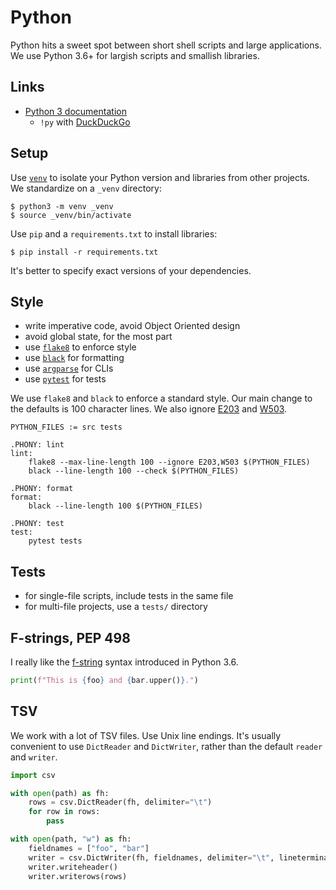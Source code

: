 # Python

Python hits a sweet spot between short shell scripts and large applications.
We use Python 3.6+ for largish scripts and smallish libraries.

## Links

- [Python 3 documentation](https://docs.python.org/3/)
    - `!py` with [DuckDuckGo](https://duckduckgo.com)

## Setup

Use [`venv`](https://docs.python.org/3/library/venv.html?highlight=venv#module-venv)
to isolate your Python version and libraries from other projects.
We standardize on a `_venv` directory:

```shell
$ python3 -m venv _venv
$ source _venv/bin/activate
```

Use `pip` and a `requirements.txt` to install libraries:

```shell
$ pip install -r requirements.txt
```

It's better to specify exact versions of your dependencies.

## Style

- write imperative code, avoid Object Oriented design
- avoid global state, for the most part
- use [`flake8`](https://pypi.org/project/flake8/) to enforce style
- use [`black`](https://black.readthedocs.io/en/stable/) for formatting
- use [`argparse`](https://docs.python.org/3/library/argparse.html) for CLIs
- use [`pytest`](https://docs.pytest.org/en/latest/) for tests

We use `flake8` and `black` to enforce a standard style.
Our main change to the defaults is 100 character lines.
We also ignore [E203](https://www.flake8rules.com/rules/E203.html)
and [W503](https://www.flake8rules.com/rules/W503.html).

```make
PYTHON_FILES := src tests

.PHONY: lint
lint:
	flake8 --max-line-length 100 --ignore E203,W503 $(PYTHON_FILES)
	black --line-length 100 --check $(PYTHON_FILES)

.PHONY: format
format:
	black --line-length 100 $(PYTHON_FILES)

.PHONY: test
test:
	pytest tests
```

## Tests

- for single-file scripts, include tests in the same file
- for multi-file projects, use a `tests/` directory

## F-strings, PEP 498

I really like the [f-string](https://www.python.org/dev/peps/pep-0498/)
syntax introduced in Python 3.6.

```python
print(f"This is {foo} and {bar.upper()}.")
```

## TSV

We work with a lot of TSV files.
Use Unix line endings.
It's usually convenient to use `DictReader` and `DictWriter`,
rather than the default `reader` and `writer`.

```python
import csv

with open(path) as fh:
    rows = csv.DictReader(fh, delimiter="\t")
    for row in rows:
        pass

with open(path, "w") as fh:
    fieldnames = ["foo", "bar"]
    writer = csv.DictWriter(fh, fieldnames, delimiter="\t", lineterminator="\n")
    writer.writeheader()
    writer.writerows(rows)
```
